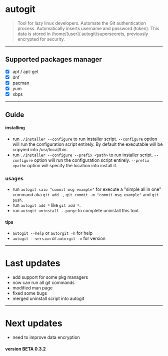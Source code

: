 # autogit

>Tool for lazy linux developers.
Automate the Git authentication process.
Automatically inserts username and password (token).
This data is stored in /home/[user]/.autogit/supersecrets, previously encrypted for security.
---

## Supported packages manager 
- [x] apt / apt-get
- [x] dnf
- [x] pacman
- [x] yum
- [x] xbps

---

## Guide

#### installing
- run ```./installer --configure``` to run installer script. ```--configure``` option will run the configuration script entirely.
By default the executable will be copyied into /usr/local/bin.
- run ```./installer --configure --prefix <path>``` to run installer script. ```--configure``` option will run the configuration script entirely. ```--prefix <path>``` option will specify the location into install it.

### usages
- run ```autogit saio "commit msg example"``` for execute a "simple all in one" command aka ```git add .```, ```git commit -m "commit msg example"``` and ```git push```.
- run ```autogit add *``` like ```git add *```.
- run ```autogit uninstall --purge``` to complete uninstall this tool.

#### tips
- ```autogit --help``` or ```autorgit -h``` for help
- ```autogit --version``` or ```autorgit -v``` for version

---

# Last updates
- add support for some pkg managers
- now can run all git commands
- modified man page
- fixed some bugs
- merged uninstall script into autogit

---

# Next updates
- need to improve data encryption

#### version BETA 0.3.2

